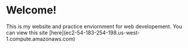 <h1>Welcome!</h1>
<p>
This is my website and practice enviornment for web developement.
You can view this site [here](ec2-54-183-254-198.us-west-1.compute.amazonaws.com)
</p>
